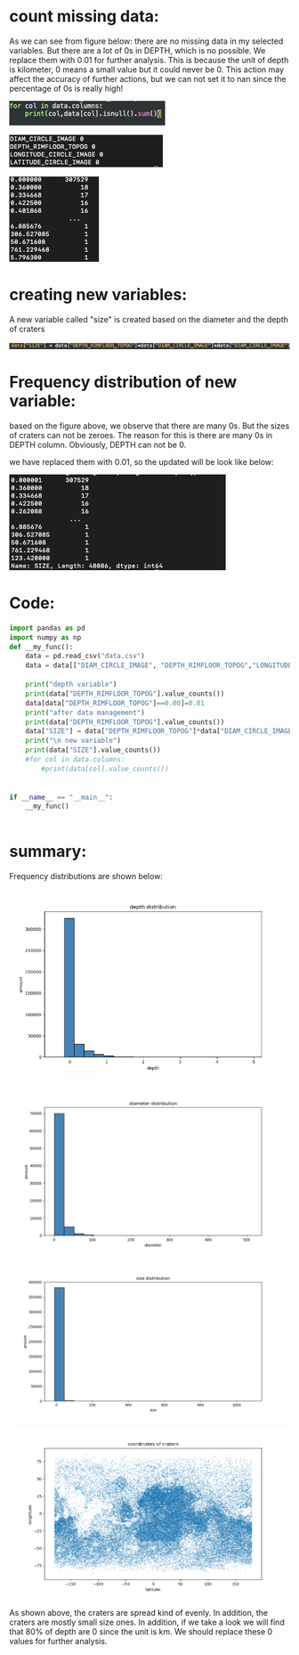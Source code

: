 # count missing data:

As we can see from figure below: there are no missing data in my selected variables. But there are a lot of 0s in DEPTH, which is no possible. We replace them with 0.01 for further analysis. This is because the unit of depth is kilometer, 0 means a small value but it could never be 0. This action may affect the accuracy of further actions, but we can not set it to nan since the percentage of 0s is really high!

![Xnip2020-05-01_21-15-02.jpg](https://github.com/twodogs-wang/coursera_data_management-viualize/blob/master/week3/figures/Xnip2020-05-01_21-15-02.jpg)

![Xnip2020-05-01_21-14-42.jpg](https://github.com/twodogs-wang/coursera_data_management-viualize/blob/master/week3/figures/Xnip2020-05-01_21-14-42.jpg)

![Xnip2020-05-01_21-22-38.jpg](https://github.com/twodogs-wang/coursera_data_management-viualize/blob/master/week3/figures/Xnip2020-05-01_21-22-38.jpg)

# creating new variables:

A new variable called "size" is created based on the diameter and the depth of craters

![Xnip2020-05-01_21-20-46.jpg](https://github.com/twodogs-wang/coursera_data_management-viualize/blob/master/week3/figures/Xnip2020-05-01_21-20-46.jpg)

# Frequency distribution of new variable:

based on the figure above, we observe that there are many 0s. But the sizes of craters can not be zeroes. The reason for this is there are many 0s in DEPTH column. Obviously, DEPTH can not be 0. 

we have replaced them with 0.01, so the updated will be look like below:

![Xnip2020-05-01_22-02-43.jpg](https://github.com/twodogs-wang/coursera_data_management-viualize/blob/master/week3/figures/Xnip2020-05-01_22-14-06.jpg)

# Code:

```python
import pandas as pd
import numpy as np
def __my_func():
    data = pd.read_csv("data.csv")
    data = data[["DIAM_CIRCLE_IMAGE", "DEPTH_RIMFLOOR_TOPOG","LONGITUDE_CIRCLE_IMAGE","LATITUDE_CIRCLE_IMAGE"]]

    print("depth variable")
    print(data["DEPTH_RIMFLOOR_TOPOG"].value_counts())
    data[data["DEPTH_RIMFLOOR_TOPOG"]==0.00]=0.01
    print("after data management")
    print(data["DEPTH_RIMFLOOR_TOPOG"].value_counts())
    data["SIZE"] = data["DEPTH_RIMFLOOR_TOPOG"]*data["DIAM_CIRCLE_IMAGE"]*data["DIAM_CIRCLE_IMAGE"]
    print("\n new variable")
    print(data["SIZE"].value_counts())
    #for col in data.columns:
        #print(data[col].value_counts())
    

if __name__ == "__main__":
    __my_func()
    
```

# summary:

Frequency distributions are shown below:

![depth.png](https://github.com/twodogs-wang/coursera_data_management-viualize/blob/master/week4/figures/depth.png)

![diameter.png](https://github.com/twodogs-wang/coursera_data_management-viualize/blob/master/week4/figures/diameter.png)

![size.png](https://github.com/twodogs-wang/coursera_data_management-viualize/blob/master/week4/figures/size.png)

![L_R.png](https://github.com/twodogs-wang/coursera_data_management-viualize/blob/master/week4/figures/L_R.png)

As shown above, the craters are spread kind of evenly. In addition, the craters are mostly small size ones. In addition, if we take a look we will find that 80% of depth are 0 since the unit is km. We should replace these 0 values for further analysis.